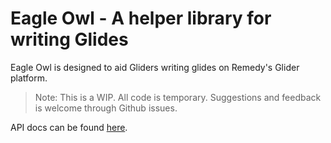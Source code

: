# Eagle Owl - A helper library for writing Glides

Eagle Owl is designed to aid Gliders writing glides on Remedy's Glider platform.

> Note: This is a WIP. All code is temporary. Suggestions and feedback is welcome through Github issues.

API docs can be found [here](https://github.com/mrthankyou/glider-helper-library/blob/main/API.md).
